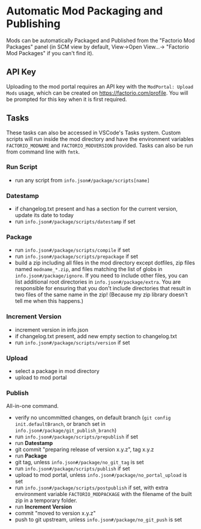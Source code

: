 # Automatic Mod Packaging and Publishing

Mods can be automatically Packaged and Published from the "Factorio Mod Packages" panel (in SCM view by default, View->Open View...-> "Factorio Mod Packages" if you can't find it).

## API Key

Uploading to the mod portal requires an API key with the `ModPortal: Upload Mods` usage, which can be created on https://factorio.com/profile. You will be prompted for this key when it is first required.

## Tasks

These tasks can also be accessed in VSCode's Tasks system. Custom scripts will run inside the mod directory and have the environment variables `FACTORIO_MODNAME` and `FACTORIO_MODVERSION` provided. Tasks can also be run from command line with `fmtk`.

### Run Script
  * run any script from `info.json#/package/scripts[name]`

### Datestamp
  * if changelog.txt present and has a section for the current version, update its date to today
  * run `info.json#/package/scripts/datestamp` if set

### Package
  * run `info.json#/package/scripts/compile` if set
  * run `info.json#/package/scripts/prepackage` if set
  * build a zip including all files in the mod directory except dotfiles, zip files named `modname_*.zip`, and files matching the list of globs in `info.json#/package/ignore`. If you need to include other files, you can list additional root directories in `info.json#/package/extra`. You are responsible for ensuring that you don't include directories that result in two files of the same name in the zip! (Because my zip library doesn't tell me when this happens.)

### Increment Version
  * increment version in info.json
  * if changelog.txt present, add new empty section to changelog.txt
  * run `info.json#/package/scripts/version` if set

### Upload
  * select a package in mod directory
  * upload to mod portal

### Publish

All-in-one command.

  * verify no uncommitted changes, on default branch (`git config init.defaultBranch`, or branch set in `info.json#/package/git_publish_branch`)
  * run `info.json#/package/scripts/prepublish` if set
  * run **Datestamp**
  * git commit "preparing release of version x.y.z", tag x.y.z
  * run **Package**
  * git tag, unless `info.json#/package/no_git_tag` is set
  * run `info.json#/package/scripts/publish` if set
  * upload to mod portal, unless `info.json#/package/no_portal_upload` is set
  * run `info.json#/package/scripts/postpublish` if set, with extra environment variable `FACTORIO_MODPACKAGE` with the filename of the built zip in a temporary folder.
  * run **Increment Version**
  * commit "moved to version x.y.z"
  * push to git upstream, unless `info.json#/package/no_git_push` is set
